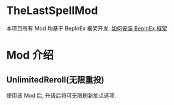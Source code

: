 # TheLastSpellMod

本项目所有 Mod 均基于 BepInEx 框架开发. [如何安装 BepInEx 框架](https://docs.bepinex.dev/master/articles/user_guide/installation/index.html)

# Mod 介绍
## UnlimitedReroll(无限重投)
使用该 Mod 后, 升级后将可无限刷新加点选项.
